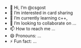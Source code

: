 - 👋 Hi, I’m @csgost
- 👀 I’m interested in card sharing 
- 🌱 I’m currently learning c++,
- 💞️ I’m looking to collaborate on ...
- 📫 How to reach me ...
- 😄 Pronouns: ...
- ⚡ Fun fact: ...

<!---
csgost/csgost is a ✨ special ✨ repository because its `README.md` (this file) appears on your GitHub profile.
You can click the Preview link to take a look at your changes.
--->
